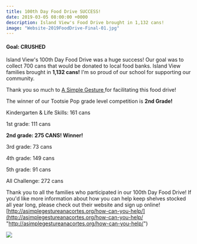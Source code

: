 ```yaml
---
title: 100th Day Food Drive SUCCESS!
date: 2019-03-05 08:00:00 +0000
description: Island View's Food Drive brought in 1,132 cans!
image: "Website-2019FoodDrive-Final-01.jpg"
---
```


#### Goal: CRUSHED

Island View's 100th Day Food Drive was a huge success! Our goal was to collect 700 cans that would be donated to local food banks. Island View families brought in **1,132 cans!** I'm so proud of our school for supporting our community.

Thank you so much to [A Simple Gesture ](https://www.facebook.com/asimplegestureanacortes/ "Facebook: A Simple Gesture")for facilitating this food drive!

The winner of our Tootsie Pop grade level competition is **2nd Grade!**

Kindergarten & Life Skills: 161 cans

1st grade: 111 cans

**2nd grade: 275 CANS! Winner!**

3rd grade: 73 cans

4th grade: 149 cans

5th grade: 91 cans

All Challenge: 272 cans

Thank you to all the families who participated in our 100th Day Food Drive! If you'd like more information about how you can help keep shelves stocked all year long, please check out their website and sign up online! [http://asimplegestureanacortes.org/how-can-you-help/](http://asimplegestureanacortes.org/how-can-you-help/ "http://asimplegestureanacortes.org/how-can-you-help/")

![](https://ivepta.imgix.net/IMG952019030595094355.jpg)